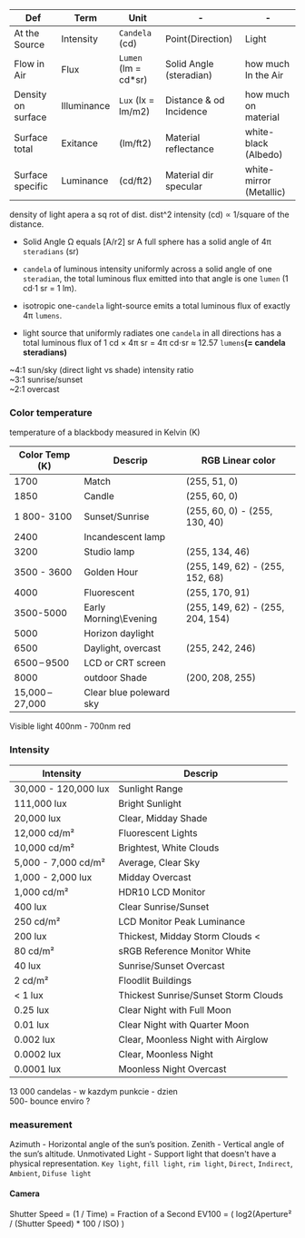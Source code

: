 
 Def | Term | Unit | - |  - |
 --- | --- | --- | --- | - | 
 At the Source  | Intensity | `Candela` (cd) | Point(Direction) | Light
 Flow in Air | Flux | `Lumen` (lm  = cd*sr) | Solid Angle (steradian) | how much In the Air | 
 Density on surface | Illuminance | `Lux` (lx = lm/m2) | Distance & od Incidence | how much on material
 Surface total | Exitance | (lm/ft2) | Material reflectance | white-black (Albedo)
 Surface specific | Luminance | (cd/ft2) | Material dir specular | white-mirror (Metallic)

density of light apera a sq rot of dist. dist^2 intensity (cd) ∝ 1/square of the distance.

- Solid Angle Ω equals [A/r2] sr A full sphere has a solid angle of 4π `steradians` (sr)

- `candela` of luminous intensity uniformly across a solid angle of one `steradian`, the total luminous flux emitted into that angle is one `lumen` (1 cd·1 sr = 1 lm). 
-  isotropic one-`candela` light-source emits a total luminous flux of exactly 4π `lumens`.
- light source that uniformly radiates one `candela` in all directions has a total luminous flux of 1 cd × 4π sr = 4π cd⋅sr ≈ 12.57 `lumens`**(= candela steradians)**  


~4:1 sun/sky (direct light vs shade) intensity ratio   
~3:1 sunrise/sunset    
~2:1 overcast    

### Color temperature 
temperature of a blackbody measured in Kelvin (K) 

Color Temp (K) | Descrip | RGB Linear color |
-- | -- | -- |
1700 |	Match  | (255, 51, 0)
1850 | Candle | (255, 60, 0)
1 800- 3100 | Sunset/Sunrise | (255, 60, 0) - (255, 130, 40)
2400 | Incandescent lamp  |
3200	| Studio lamp  | (255, 134, 46)
3500 - 3600 | Golden Hour |  (255, 149, 62) - (255, 152, 68) 
4000 | Fluorescent |  (255, 170, 91)
3500-5000 | Early Morning\Evening | (255, 149, 62) - (255, 204, 154)
5000	| Horizon daylight   |
6500	| Daylight, overcast   | (255, 242, 246)
6500 – 9500	| LCD or CRT screen  |
8000 | outdoor Shade | (200, 208, 255)
15,000 – 27,000 | Clear blue poleward sky  |


Visible light 400nm - 700nm red


### Intensity
Intensity | Descrip |
-- | -- |
30,000 - 120,000 lux   | Sunlight Range  
111,000 lux | Bright Sunlight    
20,000 lux  | Clear, Midday Shade  
12,000 cd/m² | Fluorescent Lights   
10,000 cd/m² | Brightest, White Clouds   
5,000 - 7,000 cd/m²  | Average, Clear Sky  
1,000 - 2,000 lux  | Midday Overcast  
1,000 cd/m²  | HDR10 LCD Monitor  
400  lux | Clear Sunrise/Sunset 
250 cd/m² | LCD Monitor Peak Luminance 
200 lux | Thickest, Midday Storm Clouds < 
80 cd/m² | sRGB Reference Monitor White   
40 lux | Sunrise/Sunset Overcast 
2 cd/m² | Floodlit Buildings 
< 1 lux | Thickest Sunrise/Sunset Storm Clouds 
0.25 lux | Clear Night with Full Moon
0.01 lux | Clear Night with Quarter Moon 
0.002 lux | Clear, Moonless Night with Airglow 
0.0002 lux | Clear, Moonless Night 
0.0001 lux | Moonless Night Overcast  

13 000 candelas - w kazdym punkcie - dzien  
500- bounce enviro ?

### measurement  
Azimuth - Horizontal angle of the sun’s position.
Zenith - Vertical angle of the sun’s altitude.
Unmotivated Light - Support light that doesn't have a physical representation.
`Key light`, `fill light`, `rim light`, 
`Direct`, `Indirect`, `Ambient`, `Difuse light `  

#### Camera 
Shutter Speed = (1 / Time) = Fraction of a Second
EV100 = ( log2(Aperture² / (Shutter Speed) * 100 / ISO) )


